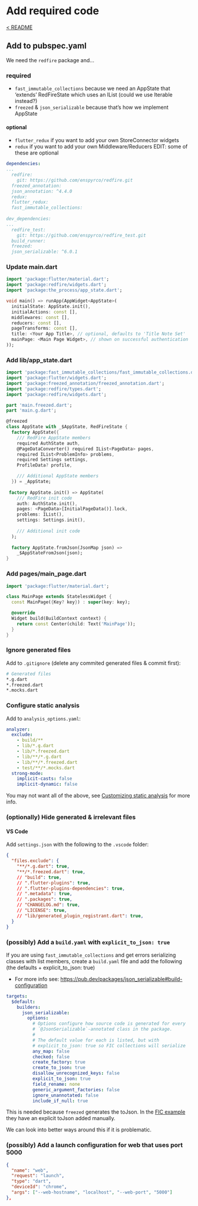 # Add required code

[< README]

## Add to pubspec.yaml

We need the `redfire` package and...

### required

- `fast_immutable_collections` because we need an AppState that ‘extends’ RedFireState which uses an IList (could we use Iterable instead?)
- `freezed` & `json_serializable` because that’s how we implement AppState

#### optional

- `flutter_redux` if you want to add your own StoreConnector widgets
- `redux` if you want to add your own Middleware/Reducers
EDIT: some of these are optional

```yml
dependencies:
...
  redfire:
    git: https://github.com/enspyrco/redfire.git
  freezed_annotation:
  json_annotation: ^4.4.0
  redux:
  flutter_redux:
  fast_immutable_collections:
 
dev_dependencies:
...
  redfire_test:
    git: https://github.com/enspyrco/redfire_test.git
  build_runner:
  freezed:
  json_serializable: ^6.0.1
```

### Update main.dart

```Dart
import 'package:flutter/material.dart';
import 'package:redfire/widgets.dart';
import 'package:the_process/app_state.dart';

void main() => runApp(AppWidget<AppState>(
  initialState: AppState.init(),
  initialActions: const [],
  middlewares: const [],
  reducers: const [],
  pageTransforms: const [],
  title: <Your App Title>, // optional, defaults to 'Title Note Set'
  mainPage: <Main Page Widget>, // shown on successful authentication
));
```

### Add lib/app_state.dart

```Dart
import 'package:fast_immutable_collections/fast_immutable_collections.dart';
import 'package:flutter/widgets.dart';
import 'package:freezed_annotation/freezed_annotation.dart';
import 'package:redfire/types.dart';
import 'package:redfire/widgets.dart';

part 'main.freezed.dart';
part 'main.g.dart';

@freezed
class AppState with _$AppState, RedFireState {
  factory AppState({
    /// RedFire AppState members
    required AuthState auth,
    @PageDataConverter() required IList<PageData> pages,
    required IList<ProblemInfo> problems,
    required Settings settings,
    ProfileData? profile,

    /// Additional AppState members
  }) = _AppState;
 
 factory AppState.init() => AppState(
    /// RedFire init code
    auth: AuthState.init(),
    pages: <PageData>[InitialPageData()].lock,
    problems: IList(),
    settings: Settings.init(),
    
    /// Additional init code
  );
 
  factory AppState.fromJson(JsonMap json) =>
    _$AppStateFromJson(json);
}
```

### Add pages/main_page.dart

```Dart
import 'package:flutter/material.dart';

class MainPage extends StatelessWidget {
  const MainPage({Key? key}) : super(key: key);

  @override
  Widget build(BuildContext context) {
    return const Center(child: Text('MainPage'));
  }
}
```

### Ignore generated files

Add to `.gitignore` (delete any commited generated files & commit first):

```sh
# Generated files
*.g.dart
*.freezed.dart
*.mocks.dart
```

### Configure static analysis

Add to `analysis_options.yaml`:

```yaml
analyzer:
  exclude: 
    - build/**
    - lib/*.g.dart
    - lib/*.freezed.dart
    - lib/**/*.g.dart
    - lib/**/*.freezed.dart
    - test/**/*.mocks.dart
  strong-mode:
    implicit-casts: false
    implicit-dynamic: false
```

You may not want all of the above, see [Customizing static analysis](https://dart.dev/guides/language/analysis-options) for more info.

### (optionally) Hide generated & irrelevant files

#### VS Code

Add `settings.json` with the following to the `.vscode` folder:

```json
{
  "files.exclude": {
    "**/*.g.dart": true,
    "**/*.freezed.dart": true,
    // "build": true,
    // ".flutter-plugins": true,
    // ".flutter-plugins-dependencies": true,
    // ".metadata": true,
    // ".packages": true,
    // "CHANGELOG.md": true,
    // "LICENSE": true,
    // "lib/generated_plugin_registrant.dart": true,
  }
}
```

### (possibly) Add a `build.yaml` with `explicit_to_json: true`

If you are using `fast_immutable_collections` and get errors serializing classes with list members, create a `build.yaml` file and add the following (the defaults + explicit_to_json: true)

- For more info see: <https://pub.dev/packages/json_serializable#build-configuration>

```yaml
targets:
  $default:
    builders:
      json_serializable:
        options:
          # Options configure how source code is generated for every
          # `@JsonSerializable`-annotated class in the package.
          #
          # The default value for each is listed, but with 
          # explicit_to_json: true so FIC collections will serialize
          any_map: false
          checked: false
          create_factory: true
          create_to_json: true
          disallow_unrecognized_keys: false
          explicit_to_json: true
          field_rename: none
          generic_argument_factories: false
          ignore_unannotated: false
          include_if_null: true
```

This is needed because `freezed` generates the toJson. In the [FIC example](https://github.com/marcglasberg/fast_immutable_collections#11-json-support) they have an explicit toJson added manually.

We can look into better ways around this if it is problematic.

### (possibly) Add a launch configuration for web that uses port 5000

```json
{
  "name": "web",
  "request": "launch",
  "type": "dart",
  "deviceId": "chrome",
  "args": ["--web-hostname", "localhost", "--web-port", "5000"]
},
```

[< README]: ../../README.md
